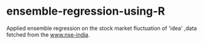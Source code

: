 # ensemble-regression-using-R
Applied ensemble regression on the stock market fluctuation of 'idea' ,data fetched from the www.nse-india.
